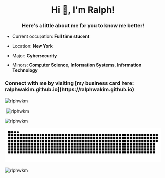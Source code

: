 <h1 align="center">Hi 👋, I'm Ralph!</h1>

<h3 align="center">Here's a little about me for you to know me better!</h3>

- Current occupation: **Full time student**

- Location: **New York**

- Major: **Cybersecurity**

- Minors: **Computer Science**, **Information Systems**, **Information Technology**


<h3 align="left">Connect with me by visiting [my business card here: ralphwakim.github.io](https://ralphwakim.github.io)</h3>


<p><img align="center" src="https://github-readme-stats.vercel.app/api/top-langs?username=rlphwkm&show_icons=true&locale=en&layout=compact" alt="rlphwkm" /></p>


<p>&nbsp;<img align="center" src="https://github-readme-stats.vercel.app/api?username=rlphwkm&show_icons=true&locale=en" alt="rlphwkm" /></p>


<p><img align="center" src="https://github-readme-streak-stats.herokuapp.com/?user=rlphwkm&" alt="rlphwkm" /></p>


<a href="https://github.com/rlphwkm"><img src="contributions.svg"></a>


<p align="left"> <img src="https://komarev.com/ghpvc/?username=rlphwkm&label=Profile%20views&color=0e75b6&style=flat" alt="rlphwkm" /> </p>
